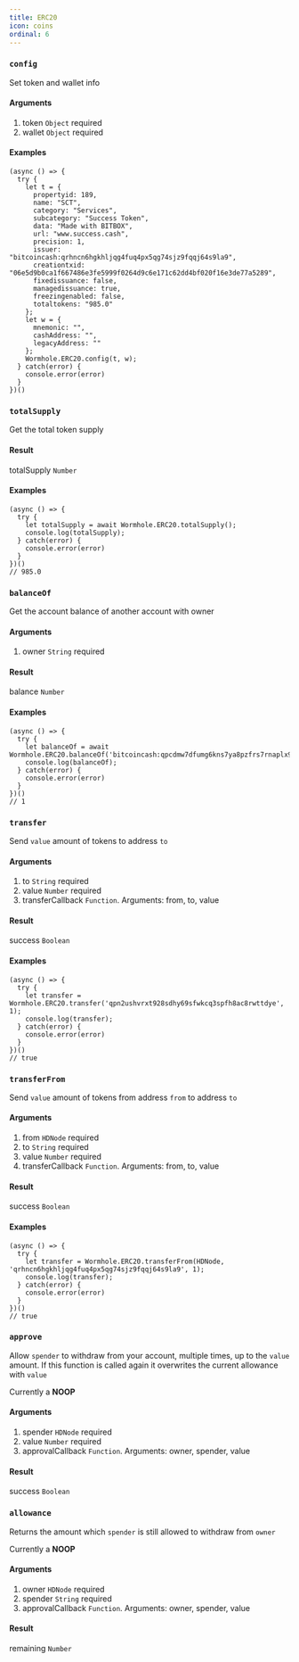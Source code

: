 ```yaml
---
title: ERC20
icon: coins
ordinal: 6
---
```


### `config`

Set token and wallet info

#### Arguments

1.  token `Object` required
2.  wallet `Object` required

#### Examples

    (async () => {
      try {
        let t = {
          propertyid: 189,
          name: "SCT",
          category: "Services",
          subcategory: "Success Token",
          data: "Made with BITBOX",
          url: "www.success.cash",
          precision: 1,
          issuer: "bitcoincash:qrhncn6hgkhljqg4fuq4px5qg74sjz9fqqj64s9la9",
          creationtxid: "06e5d9b0ca1f667486e3fe5999f0264d9c6e171c62dd4bf020f16e3de77a5289",
          fixedissuance: false,
          managedissuance: true,
          freezingenabled: false,
          totaltokens: "985.0"
        };
        let w = {
          mnemonic: "",
          cashAddress: "",
          legacyAddress: ""
        };
        Wormhole.ERC20.config(t, w);
      } catch(error) {
        console.error(error)
      }
    })()

### `totalSupply`

Get the total token supply

#### Result

totalSupply `Number`

#### Examples

    (async () => {
      try {
        let totalSupply = await Wormhole.ERC20.totalSupply();
        console.log(totalSupply);
      } catch(error) {
        console.error(error)
      }
    })()
    // 985.0

### `balanceOf`

Get the account balance of another account with owner

#### Arguments

1.  owner `String` required

#### Result

balance `Number`

#### Examples

    (async () => {
      try {
        let balanceOf = await Wormhole.ERC20.balanceOf('bitcoincash:qpcdmw7dfumg6kns7ya8pzfrs7rnaplx95qqn7v5l3');
        console.log(balanceOf);
      } catch(error) {
        console.error(error)
      }
    })()
    // 1

### `transfer`

Send `value` amount of tokens to address `to`

#### Arguments

1.  to `String` required
2.  value `Number` required
3.  transferCallback `Function`. Arguments: from, to, value

#### Result

success `Boolean`

#### Examples

    (async () => {
      try {
        let transfer = Wormhole.ERC20.transfer('qpn2ushvrxt928sdhy69sfwkcq3spfh8ac8rwttdye', 1);
        console.log(transfer);
      } catch(error) {
        console.error(error)
      }
    })()
    // true

### `transferFrom`

Send `value` amount of tokens from address `from` to address `to`

#### Arguments

1.  from `HDNode` required
2.  to `String` required
3.  value `Number` required
4.  transferCallback `Function`. Arguments: from, to, value

#### Result

success `Boolean`

#### Examples

    (async () => {
      try {
        let transfer = Wormhole.ERC20.transferFrom(HDNode, 'qrhncn6hgkhljqg4fuq4px5qg74sjz9fqqj64s9la9', 1);
        console.log(transfer);
      } catch(error) {
        console.error(error)
      }
    })()
    // true

### `approve`

Allow `spender` to withdraw from your account, multiple times, up to the `value` amount. If this function is called again it overwrites the current allowance with `value`

Currently a **NOOP**

#### Arguments

1.  spender `HDNode` required
2.  value `Number` required
3.  approvalCallback `Function`. Arguments: owner, spender, value

#### Result

success `Boolean`

### `allowance`

Returns the amount which `spender` is still allowed to withdraw from `owner`

Currently a **NOOP**

#### Arguments

1.  owner `HDNode` required
2.  spender `String` required
3.  approvalCallback `Function`. Arguments: owner, spender, value

#### Result

remaining `Number`
